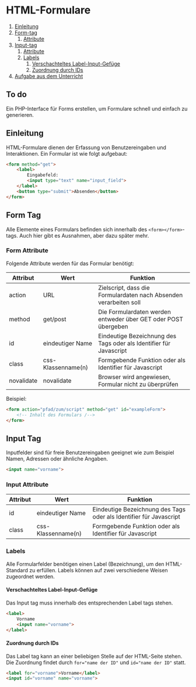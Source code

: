 # HTML-Formulare

1. [Einleitung](#einleitung)
2. [Form-tag](#form-tag)
   1. [Attribute](#form-attribute)
3. [Input-tag](#input-tag)
   1. [Attribute](#input-attribute)
   2. [Labels](#labels)
      1. [Verschachteltes Label-Input-Gefüge](#verschachteltes-label-input-gefge)
      2. [Zuordnung durch IDs](#zuordnung-durch-ids)
4. [Aufgabe aus dem Unterricht](form2.php)

## To do
Ein PHP-Interface für Forms erstellen, um Formulare schnell und einfach zu generieren.

## Einleitung
HTML-Formulare dienen der Erfassung von Benutzereingaben und Interaktionen.
Ein Formular ist wie folgt aufgebaut:

````html
<form method="get">
    <label>
        Eingabefeld:
        <input type="text" name="input_field">
    </label>
    <button type="submit">Absenden</button>
</form>
````

## Form Tag
Alle Elemente eines Formulars befinden sich innerhalb des ````<form></form>````-tags. Auch hier gibt es Ausnahmen,
aber dazu später mehr.

### Form Attribute
Folgende Attribute werden für das Formular benötigt:

| Attribut | Wert | Funktion |
|---|---|---|
|action|URL|Zielscript, dass die Formulardaten nach Absenden verarbeiten soll|
|method|get/post|Die Formulardaten werden entweder über GET oder POST übergeben|
|id|eindeutiger Name|Eindeutige Bezeichnung des Tags oder als Identifier für Javascript|
|class|css-Klassenname(n)|Formgebende Funktion oder als Identifier für Javascript|
|novalidate|novalidate|Browser wird angewiesen, Formular nicht zu überprüfen|

Beispiel:
````html
<form action="pfad/zum/script" method="get" id="exampleForm">
    <!-- Inhalt des Formulars /-->
</form>
````

## Input Tag
Inputfelder sind für freie Benutzereingaben geeignet wie zum Beispiel Namen, Adressen oder ähnliche Angaben.
````html
<input name="vorname">
````

### Input Attribute
| Attribut | Wert | Funktion |
|---|---|---|
|id|eindeutiger Name|Eindeutige Bezeichnung des Tags oder als Identifier für Javascript|
|class|css-Klassenname(n)|Formgebende Funktion oder als Identifier für Javascript|

### Labels
Alle Formularfelder benötigen einen Label (Bezeichnung), um den HTML-Standard zu erfüllen.
Labels können auf zwei verschiedene Weisen zugeordnet werden.

#### Verschachteltes Label-Input-Gefüge
Das Input tag muss innerhalb des entsprechenden Label tags stehen.
````html
<label>
    Vorname
    <input name="vorname">
</label>
````

#### Zuordnung durch IDs
Das Label tag kann an einer beliebigen Stelle auf der HTML-Seite stehen. Die Zuordnung
findet durch ``for="name der ID"`` und ``id="name der ID"`` statt.
````html
<label for="vorname">Vorname</label>
<input id="vorname" name="vorname">
````
